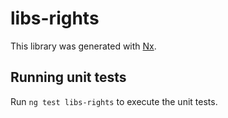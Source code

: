 # libs-rights

This library was generated with [Nx](https://nx.dev).

## Running unit tests

Run `ng test libs-rights` to execute the unit tests.

